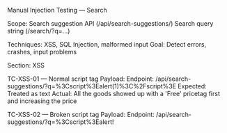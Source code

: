 Manual Injection Testing — Search 

Scope:
Search suggestion API (/api/search-suggestions/)
Search query string (/search/?q=...)

Techniques: XSS, SQL Injection, malformed input
Goal: Detect errors, crashes, input problems

Section: XSS

TC-XSS-01 — Normal script tag
Payload: <script>alert(1)</script> 
Endpoint: /api/search-suggestions/?q=%3Cscript%3Ealert(1)%3C%2Fscript%3E
Expected: Treated as text
Actual: All the goods showed up with a 'Free' pricetag first and increasing the price


TC-XSS-02 — Broken script tag
Payload: <script>alert!</script>
Endpoint: /api/search-suggestions/?q=%3Cscript%3Ealert!<script>
Expected: Ignored or filtered
Actual: All the goods showed up with a 'Free' pricetag first and increasing the price

TC-XSS-03 — Script with trailing space
Payload: <script>
Endpoint: /api/search-suggestions/?q=%3Cscript%3E%20
Expected: Ignored
Actual: Gave 500 Internal Server Error — backend crashed


Section: SQL Injection

TC-SQLI-01 — Simple injection
Payload: username = 'admin' OR '1'='1'
Endpoint: /search/?q=username+%3D+%27admin%27+OR+%271%27%3D%271%27
Expected: Input cleaned/ignored
Actual: Few results showed up 

TC-SQLI-02 — Simple injection 1
Payload: ' OR 1=1 --
Endpoint: /search/?q=' OR 1=1 --
Expected: Input cleaned/ignored
Actual: Treated like 'search all'

TC-SQLI-03 — Subquery
Payload: ' OR (SELECT COUNT() FROM users) > 0 --
Endpoint: /search/?q=%27+OR+(SELECT+COUNT()+FROM+users)+%3E+0+--
Expected: Input cleaned/ignored
Actual: Few results showed up


Summary

Basic script: treated as text
Broken tag: caused UI glitch
Script with space: backend crash (500 error)
SQL in search: sometimes shows wrong results
Subquery: handled okay
Recovery form: only accepts proper emails

Recommendations

Sanitize everything on server too
Fix crash from malformed input (500 error)
Check why UI reacts weird to broken tags
Keep checklist for all new input forms